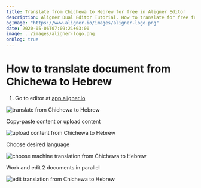 ```yaml
---
title: Translate from Chichewa to Hebrew for free in Aligner Editor
description: Aligner Dual Editor Tutorial. How to translate for free from Chichewa to Hebrew. Aligner is multilingual document management platform. 
ogImage: "https://www.aligner.io/images/aligner-logo.png"
date: 2020-05-06T07:09:21+03:00
image: ../images/aligner-logo.png
onBlog: true
---
```


# How to translate document from Chichewa to Hebrew

1. Go to editor at [app.aligner.io](https://app.aligner.io "Aligner App web page")

![translate from Chichewa to Hebrew](../aligner-blank-editor.png "translate from Chichewa to Hebrew")

Copy-paste content or upload content

![upload content from Chichewa to Hebrew](../aligner-uploaded-document.png "upload content from Chichewa to Hebrew")

Choose desired language

![choose machine translation from Chichewa to Hebrew](../aligner-language-dropdown.png "choose machine translation from Chichewa to Hebrew")

Work and edit 2 documents in parallel

![edit translation from Chichewa to Hebrew](../aligner-double-sitded-editor.png "edit translation from Chichewa to Hebrew")

